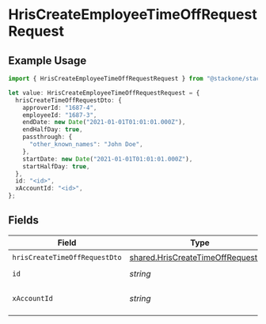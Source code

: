 # HrisCreateEmployeeTimeOffRequestRequest

## Example Usage

```typescript
import { HrisCreateEmployeeTimeOffRequestRequest } from "@stackone/stackone-client-ts/sdk/models/operations";

let value: HrisCreateEmployeeTimeOffRequestRequest = {
  hrisCreateTimeOffRequestDto: {
    approverId: "1687-4",
    employeeId: "1687-3",
    endDate: new Date("2021-01-01T01:01:01.000Z"),
    endHalfDay: true,
    passthrough: {
      "other_known_names": "John Doe",
    },
    startDate: new Date("2021-01-01T01:01:01.000Z"),
    startHalfDay: true,
  },
  id: "<id>",
  xAccountId: "<id>",
};
```

## Fields

| Field                                                                                           | Type                                                                                            | Required                                                                                        | Description                                                                                     |
| ----------------------------------------------------------------------------------------------- | ----------------------------------------------------------------------------------------------- | ----------------------------------------------------------------------------------------------- | ----------------------------------------------------------------------------------------------- |
| `hrisCreateTimeOffRequestDto`                                                                   | [shared.HrisCreateTimeOffRequestDto](../../../sdk/models/shared/hriscreatetimeoffrequestdto.md) | :heavy_check_mark:                                                                              | N/A                                                                                             |
| `id`                                                                                            | *string*                                                                                        | :heavy_check_mark:                                                                              | N/A                                                                                             |
| `xAccountId`                                                                                    | *string*                                                                                        | :heavy_check_mark:                                                                              | The account identifier                                                                          |